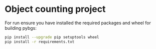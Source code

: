 # Object counting project

For run ensure you have installed the required packages and wheel for building pybgs:
```bash
pip install --upgrade pip setuptools wheel
pip install -r requirements.txt
```